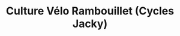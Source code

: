 ---
title: "Culture Vélo Rambouillet (Cycles Jacky)"
url: /gazeran/culture-velo-rambouillet-cycles-jacky/
shop: vélo
---